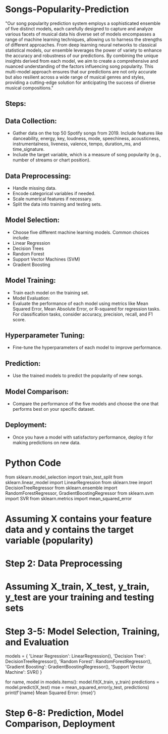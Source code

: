 # Songs-Popularity-Prediction
"Our song popularity prediction system employs a sophisticated ensemble of five distinct models, each carefully designed to capture and analyze various facets of musical data his diverse set of models encompasses a range of machine learning techniques, allowing us to harness the strengths of different approaches. From deep learning neural networks to classical statistical models, our ensemble leverages the power of variety to enhance the accuracy and robustness of our predictions. By combining the unique insights derived from each model, we aim to create a comprehensive and nuanced understanding of the factors influencing song popularity. This multi-model approach ensures that our predictions are not only accurate but also resilient across a wide range of musical genres and styles, providing a cutting-edge solution for anticipating the success of diverse musical compositions."
## Steps:

## Data Collection:
- Gather data on the top 50 Spotify songs from 2019. Include features like danceability, energy, key, loudness, mode, speechiness, acousticness, instrumentalness, liveness, valence, tempo, duration_ms, and time_signature.
- Include the target variable, which is a measure of song popularity (e.g., number of streams or chart position).

## Data Preprocessing:
-  Handle missing data.
- Encode categorical variables if needed.
- Scale numerical features if necessary.
- Split the data into training and testing sets.

## Model Selection:
- Choose five different machine learning models. Common choices include:
- Linear Regression
- Decision Trees
- Random Forest
- Support Vector Machines (SVM)
- Gradient Boosting

## Model Training:
- Train each model on the training set.
- Model Evaluation:
- Evaluate the performance of each model using metrics like Mean Squared Error, Mean Absolute Error, or R-squared for regression tasks. For classification tasks, consider accuracy, precision, recall, and F1 score.

## Hyperparameter Tuning:
- Fine-tune the hyperparameters of each model to improve performance.

## Prediction:
- Use the trained models to predict the popularity of new songs.

## Model Comparison:
- Compare the performance of the five models and choose the one that performs best on your specific dataset.

## Deployment:
- Once you have a model with satisfactory performance, deploy it for making predictions on new data.

# Python Code
from sklearn.model_selection import train_test_split
from sklearn.linear_model import LinearRegression
from sklearn.tree import DecisionTreeRegressor
from sklearn.ensemble import RandomForestRegressor, GradientBoostingRegressor
from sklearn.svm import SVR
from sklearn.metrics import mean_squared_error

# Assuming X contains your feature data and y contains the target variable (popularity)

# Step 2: Data Preprocessing
# Assuming X_train, X_test, y_train, y_test are your training and testing sets

# Step 3-5: Model Selection, Training, and Evaluation
models = {
    'Linear Regression': LinearRegression(),
    'Decision Tree': DecisionTreeRegressor(),
    'Random Forest': RandomForestRegressor(),
    'Gradient Boosting': GradientBoostingRegressor(),
    'Support Vector Machine': SVR()
}

for name, model in models.items():
    model.fit(X_train, y_train)
    predictions = model.predict(X_test)
    mse = mean_squared_error(y_test, predictions)
    print(f'{name} Mean Squared Error: {mse}')


# Step 6-8: Prediction, Model Comparison, Deployment





